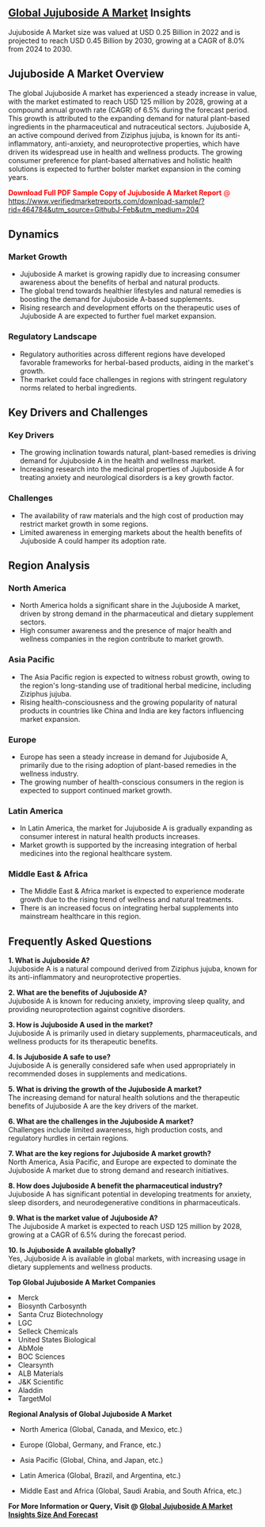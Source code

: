 <h2><a href="https://www.verifiedmarketreports.com/download-sample/?rid=464784&amp;utm_source=GithubJ&amp;utm_medium=204" target="_blank">Global Jujuboside A Market</a> Insights</h2><p>Jujuboside A Market size was valued at USD 0.25 Billion in 2022 and is projected to reach USD 0.45 Billion by 2030, growing at a CAGR of 8.0% from 2024 to 2030.</p><p> <h2>Jujuboside A Market Overview</h2> <p>The global Jujuboside A market has experienced a steady increase in value, with the market estimated to reach USD 125 million by 2028, growing at a compound annual growth rate (CAGR) of 6.5% during the forecast period. This growth is attributed to the expanding demand for natural plant-based ingredients in the pharmaceutical and nutraceutical sectors. Jujuboside A, an active compound derived from Ziziphus jujuba, is known for its anti-inflammatory, anti-anxiety, and neuroprotective properties, which have driven its widespread use in health and wellness products. The growing consumer preference for plant-based alternatives and holistic health solutions is expected to further bolster market expansion in the coming years.</p> <p><p><span class=""><span style="color: #ff0000;"><strong>Download Full PDF Sample Copy of Jujuboside A Market Report</strong> @ </span><a href="https://www.verifiedmarketreports.com/download-sample/?rid=464784&amp;utm_source=GithubJ-Feb&amp;utm_medium=204" target="_blank">https://www.verifiedmarketreports.com/download-sample/?rid=464784&amp;utm_source=GithubJ-Feb&amp;utm_medium=204</a></span></p></p> <h2>Dynamics</h2> <h3>Market Growth</h3> <ul> <li>Jujuboside A market is growing rapidly due to increasing consumer awareness about the benefits of herbal and natural products.</li> <li>The global trend towards healthier lifestyles and natural remedies is boosting the demand for Jujuboside A-based supplements.</li> <li>Rising research and development efforts on the therapeutic uses of Jujuboside A are expected to further fuel market expansion.</li> </ul> <h3>Regulatory Landscape</h3> <ul> <li>Regulatory authorities across different regions have developed favorable frameworks for herbal-based products, aiding in the market's growth.</li> <li>The market could face challenges in regions with stringent regulatory norms related to herbal ingredients.</li> </ul> <h2>Key Drivers and Challenges</h2> <h3>Key Drivers</h3> <ul> <li>The growing inclination towards natural, plant-based remedies is driving demand for Jujuboside A in the health and wellness market.</li> <li>Increasing research into the medicinal properties of Jujuboside A for treating anxiety and neurological disorders is a key growth factor.</li> </ul> <h3>Challenges</h3> <ul> <li>The availability of raw materials and the high cost of production may restrict market growth in some regions.</li> <li>Limited awareness in emerging markets about the health benefits of Jujuboside A could hamper its adoption rate.</li> </ul> <h2>Region Analysis</h2> <h3>North America</h3> <ul> <li>North America holds a significant share in the Jujuboside A market, driven by strong demand in the pharmaceutical and dietary supplement sectors.</li> <li>High consumer awareness and the presence of major health and wellness companies in the region contribute to market growth.</li> </ul> <h3>Asia Pacific</h3> <ul> <li>The Asia Pacific region is expected to witness robust growth, owing to the region's long-standing use of traditional herbal medicine, including Ziziphus jujuba.</li> <li>Rising health-consciousness and the growing popularity of natural products in countries like China and India are key factors influencing market expansion.</li> </ul> <h3>Europe</h3> <ul> <li>Europe has seen a steady increase in demand for Jujuboside A, primarily due to the rising adoption of plant-based remedies in the wellness industry.</li> <li>The growing number of health-conscious consumers in the region is expected to support continued market growth.</li> </ul> <h3>Latin America</h3> <ul> <li>In Latin America, the market for Jujuboside A is gradually expanding as consumer interest in natural health products increases.</li> <li>Market growth is supported by the increasing integration of herbal medicines into the regional healthcare system.</li> </ul> <h3>Middle East & Africa</h3> <ul> <li>The Middle East & Africa market is expected to experience moderate growth due to the rising trend of wellness and natural treatments.</li> <li>There is an increased focus on integrating herbal supplements into mainstream healthcare in this region.</li> </ul> <h2>Frequently Asked Questions</h2> <p><strong>1. What is Jujuboside A?</strong><br>Jujuboside A is a natural compound derived from Ziziphus jujuba, known for its anti-inflammatory and neuroprotective properties.</p> <p><strong>2. What are the benefits of Jujuboside A?</strong><br>Jujuboside A is known for reducing anxiety, improving sleep quality, and providing neuroprotection against cognitive disorders.</p> <p><strong>3. How is Jujuboside A used in the market?</strong><br>Jujuboside A is primarily used in dietary supplements, pharmaceuticals, and wellness products for its therapeutic benefits.</p> <p><strong>4. Is Jujuboside A safe to use?</strong><br>Jujuboside A is generally considered safe when used appropriately in recommended doses in supplements and medications.</p> <p><strong>5. What is driving the growth of the Jujuboside A market?</strong><br>The increasing demand for natural health solutions and the therapeutic benefits of Jujuboside A are the key drivers of the market.</p> <p><strong>6. What are the challenges in the Jujuboside A market?</strong><br>Challenges include limited awareness, high production costs, and regulatory hurdles in certain regions.</p> <p><strong>7. What are the key regions for Jujuboside A market growth?</strong><br>North America, Asia Pacific, and Europe are expected to dominate the Jujuboside A market due to strong demand and research initiatives.</p> <p><strong>8. How does Jujuboside A benefit the pharmaceutical industry?</strong><br>Jujuboside A has significant potential in developing treatments for anxiety, sleep disorders, and neurodegenerative conditions in pharmaceuticals.</p> <p><strong>9. What is the market value of Jujuboside A?</strong><br>The Jujuboside A market is expected to reach USD 125 million by 2028, growing at a CAGR of 6.5% during the forecast period.</p> <p><strong>10. Is Jujuboside A available globally?</strong><br>Yes, Jujuboside A is available in global markets, with increasing usage in dietary supplements and wellness products.</p> </p><p><strong>Top Global Jujuboside A Market Companies</strong></p><div data-test-id=""><p><li>Merck</li><li> Biosynth Carbosynth</li><li> Santa Cruz Biotechnology</li><li> LGC</li><li> Selleck Chemicals</li><li> United States Biological</li><li> AbMole</li><li> BOC Sciences</li><li> Clearsynth</li><li> ALB Materials</li><li> J&K Scientific</li><li> Aladdin</li><li> TargetMol</li></p><div><strong>Regional Analysis of&nbsp;Global Jujuboside A Market</strong></div><ul><li dir="ltr"><p dir="ltr">North America&nbsp;(Global, Canada, and Mexico, etc.)</p></li><li dir="ltr"><p dir="ltr">Europe (Global, Germany, and France, etc.)</p></li><li dir="ltr"><p dir="ltr">Asia Pacific&nbsp;(Global, China, and Japan, etc.)</p></li><li dir="ltr"><p dir="ltr">Latin America&nbsp;(Global, Brazil, and Argentina, etc.)</p></li><li dir="ltr">Middle East and Africa&nbsp;(Global, Saudi Arabia, and South Africa, etc.)</li></ul><p><strong>For More Information or Query, Visit @&nbsp;</strong><strong><a href="https://www.verifiedmarketreports.com/product/jujuboside-a-market/?utm_source=GithubJ&amp;utm_medium=204" target="_blank">Global Jujuboside A Market Insights Size And Forecast</a></strong></p></div>
